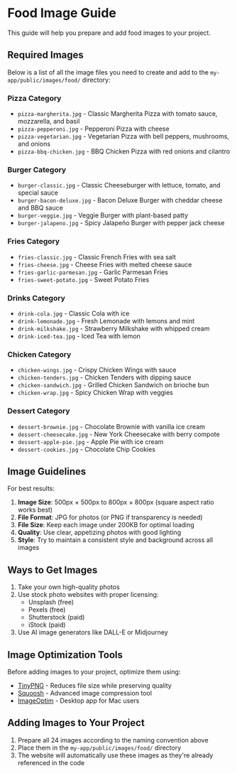# Food Image Guide

This guide will help you prepare and add food images to your project.

## Required Images

Below is a list of all the image files you need to create and add to the `my-app/public/images/food/` directory:

### Pizza Category
- `pizza-margherita.jpg` - Classic Margherita Pizza with tomato sauce, mozzarella, and basil
- `pizza-pepperoni.jpg` - Pepperoni Pizza with cheese
- `pizza-vegetarian.jpg` - Vegetarian Pizza with bell peppers, mushrooms, and onions
- `pizza-bbq-chicken.jpg` - BBQ Chicken Pizza with red onions and cilantro

### Burger Category
- `burger-classic.jpg` - Classic Cheeseburger with lettuce, tomato, and special sauce
- `burger-bacon-deluxe.jpg` - Bacon Deluxe Burger with cheddar cheese and BBQ sauce
- `burger-veggie.jpg` - Veggie Burger with plant-based patty
- `burger-jalapeno.jpg` - Spicy Jalapeño Burger with pepper jack cheese

### Fries Category
- `fries-classic.jpg` - Classic French Fries with sea salt
- `fries-cheese.jpg` - Cheese Fries with melted cheese sauce
- `fries-garlic-parmesan.jpg` - Garlic Parmesan Fries
- `fries-sweet-potato.jpg` - Sweet Potato Fries

### Drinks Category
- `drink-cola.jpg` - Classic Cola with ice
- `drink-lemonade.jpg` - Fresh Lemonade with lemons and mint
- `drink-milkshake.jpg` - Strawberry Milkshake with whipped cream
- `drink-iced-tea.jpg` - Iced Tea with lemon

### Chicken Category
- `chicken-wings.jpg` - Crispy Chicken Wings with sauce
- `chicken-tenders.jpg` - Chicken Tenders with dipping sauce
- `chicken-sandwich.jpg` - Grilled Chicken Sandwich on brioche bun
- `chicken-wrap.jpg` - Spicy Chicken Wrap with veggies

### Dessert Category
- `dessert-brownie.jpg` - Chocolate Brownie with vanilla ice cream
- `dessert-cheesecake.jpg` - New York Cheesecake with berry compote
- `dessert-apple-pie.jpg` - Apple Pie with ice cream
- `dessert-cookies.jpg` - Chocolate Chip Cookies

## Image Guidelines

For best results:

1. **Image Size**: 500px × 500px to 800px × 800px (square aspect ratio works best)
2. **File Format**: JPG for photos (or PNG if transparency is needed)
3. **File Size**: Keep each image under 200KB for optimal loading
4. **Quality**: Use clear, appetizing photos with good lighting
5. **Style**: Try to maintain a consistent style and background across all images

## Ways to Get Images

1. Take your own high-quality photos
2. Use stock photo websites with proper licensing:
   - Unsplash (free)
   - Pexels (free)
   - Shutterstock (paid)
   - iStock (paid)
3. Use AI image generators like DALL-E or Midjourney

## Image Optimization Tools

Before adding images to your project, optimize them using:
- [TinyPNG](https://tinypng.com/) - Reduces file size while preserving quality
- [Squoosh](https://squoosh.app/) - Advanced image compression tool
- [ImageOptim](https://imageoptim.com/) - Desktop app for Mac users

## Adding Images to Your Project

1. Prepare all 24 images according to the naming convention above
2. Place them in the `my-app/public/images/food/` directory
3. The website will automatically use these images as they're already referenced in the code 